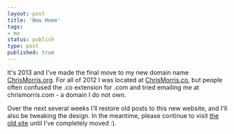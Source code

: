 ```yaml
---
layout: post
title: 'New Home'
tags:
- me
status: publish
type: post
published: true
---
```

It's 2013 and I've made the final move to my new domain name [ChrisMorris.org](http://chrismorris.org). For all of 2012 I was located at [ChrisMorris.co](http://chrismorris.co), but people often confused the .co extension for .com and tried emailing me at chrismorris.com - a domain I do not own.

Over the next several weeks I'll restore old posts to this new website, and I'll also be tweaking the design. In the meantime, please continue to visit [the old site](http://chrismorris.co) until I've completely moved :).
